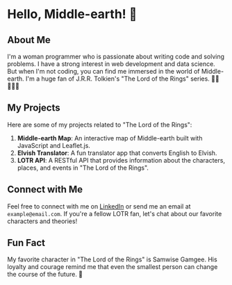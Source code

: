 # Hello, Middle-earth! 👋

## About Me
I'm a woman programmer who is passionate about writing code and solving problems. I have a strong interest in web development and data science. But when I'm not coding, you can find me immersed in the world of Middle-earth. I'm a huge fan of J.R.R. Tolkien's "The Lord of the Rings" series. 🧙‍♂️🧝‍♀️🌋

## My Projects
Here are some of my projects related to "The Lord of the Rings":

1. **Middle-earth Map**: An interactive map of Middle-earth built with JavaScript and Leaflet.js.
2. **Elvish Translator**: A fun translator app that converts English to Elvish.
3. **LOTR API**: A RESTful API that provides information about the characters, places, and events in "The Lord of the Rings".

## Connect with Me
Feel free to connect with me on [LinkedIn](https://github.com/tchapi/markdown-cheatsheet/blob/master/README.md) or send me an email at `example@email.com`. If you're a fellow LOTR fan, let's chat about our favorite characters and theories!

## Fun Fact
My favorite character in "The Lord of the Rings" is Samwise Gamgee. His loyalty and courage remind me that even the smallest person can change the course of the future. 💪
